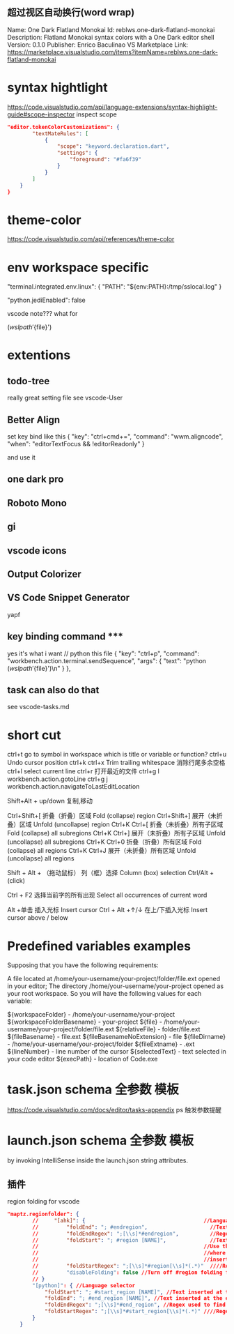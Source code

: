 ## 超过视区自动换行(word wrap)

Name: One Dark Flatland Monokai
Id: reblws.one-dark-flatland-monokai
Description: Flatland Monokai syntax colors with a One Dark editor shell
Version: 0.1.0
Publisher: Enrico Baculinao
VS Marketplace Link: https://marketplace.visualstudio.com/items?itemName=reblws.one-dark-flatland-monokai

# syntax hightlight
https://code.visualstudio.com/api/language-extensions/syntax-highlight-guide#scope-inspector
inspect scope
```json
"editor.tokenColorCustomizations": {
        "textMateRules": [
            {
                "scope": "keyword.declaration.dart",
                "settings": {
                    "foreground": "#fa6f39"
                }
            }
        ]
    }
}
```

# theme-color
https://code.visualstudio.com/api/references/theme-color

# env workspace specific
"terminal.integrated.env.linux": {
    "PATH": "${env:PATH}:/tmp/sslocal.log"
}



"python.jediEnabled": false

vscode note??? what for

$(wslpath '${file}')

# extentions
## todo-tree
really great
setting file see vscode-User

## Better Align
set key bind like this
{ "key": "ctrl+cmd+=",
"command": "wwm.aligncode",
"when": "editorTextFocus && !editorReadonly" }

and use it

## one dark pro

## Roboto Mono

## gi

## vscode icons

## Output Colorizer

## VS Code Snippet Generator



yapf


## key binding command ***
yes it's what i want
 // python this file
    {
        "key": "ctrl+p",
        "command": "workbench.action.terminal.sendSequence",
        "args": {
            "text": "python $(wslpath '${file}')\n"
        }
    },
## task can also do that
see vscode-tasks.md

# short cut
ctrl+t go to symbol in workspace which is title or variable or function?
ctrl+u Undo cursor position
ctrl+k ctrl+x Trim trailing whitespace 消除行尾多余空格
ctrl+l select current line
ctrl+r 打开最近的文件
ctrl+g l workbench.action.gotoLine
ctrl+g j workbench.action.navigateToLastEditLocation

Shift+Alt + up/down
复制,移动

Ctrl+Shift+[    折叠（折叠）区域 Fold (collapse) region
Ctrl+Shift+]    展开（未折叠）区域 Unfold (uncollapse) region
Ctrl+K Ctrl+[   折叠（未折叠）所有子区域 Fold (collapse) all subregions
Ctrl+K Ctrl+]   展开（未折叠）所有子区域 Unfold (uncollapse) all subregions
Ctrl+K Ctrl+0   折叠（折叠）所有区域 Fold (collapse) all regions
Ctrl+K Ctrl+J   展开（未折叠）所有区域 Unfold (uncollapse) all regions


Shift + Alt + （拖动鼠标）    列（框）选择 Column (box) selection
Ctrl/Alt + (click)

Ctrl + F2   选择当前字的所有出现 Select all occurrences of current word

Alt +单击 插入光标 Insert cursor
Ctrl + Alt +↑/↓ 在上/下插入光标 Insert cursor above / below


# Predefined variables examples
Supposing that you have the following requirements:

A file located at /home/your-username/your-project/folder/file.ext opened in your editor;
The directory /home/your-username/your-project opened as your root workspace.
So you will have the following values for each variable:

${workspaceFolder} - /home/your-username/your-project
${workspaceFolderBasename} - your-project
${file} - /home/your-username/your-project/folder/file.ext
${relativeFile} - folder/file.ext
${fileBasename} - file.ext
${fileBasenameNoExtension} - file
${fileDirname} - /home/your-username/your-project/folder
${fileExtname} - .ext
${lineNumber} - line number of the cursor
${selectedText} - text selected in your code editor
${execPath} - location of Code.exe


# task.json schema 全参数 模板
https://code.visualstudio.com/docs/editor/tasks-appendix
ps 触发参数提醒
# launch.json schema 全参数 模板
by invoking IntelliSense inside the launch.json string attributes.

## 插件
region folding for vscode 

```json
"maptz.regionfolder": {
        //     "[ahk]": {                                      //Language selector
        //         "foldEnd": "; #endregion",                    //Text inserted at the end of the fold
        //         "foldEndRegex": ";[\\s]*#endregion",          //Regex used to find fold end text.
        //         "foldStart": "; #region [NAME]",              //Text inserted at the start of the fold.
        //                                                     //Use the `[NAME]` placeholder to indicate
        //                                                     //where the cursor should be placed after
        //                                                     //insertion
        //         "foldStartRegex": ";[\\s]*#region[\\s]*(.*)"  ////Regex used to find fold start text.
        //         "disableFolding": false //Turn off #region folding for this language
        // }
        "[python]": { //Language selector
            "foldStart": "; #start_region [NAME]", //Text inserted at the start of the fold.
            "foldEnd": "; #end_region [NAME]", //Text inserted at the end of the fold
            "foldEndRegex": ";[\\s]*#end_region", //Regex used to find fold end text.
            "foldStartRegex": ";[\\s]*#start_region[\\s]*(.*)" ////Regex used to find fold start text.
        }
    }
```
